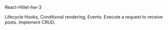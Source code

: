 React-Hillel-hw-3

Lifecycle Hooks, Conditional rendering, Events.
Execute a request to receive posts. Implement CRUD.